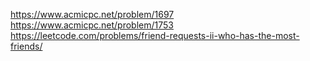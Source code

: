https://www.acmicpc.net/problem/1697  
https://www.acmicpc.net/problem/1753  
https://leetcode.com/problems/friend-requests-ii-who-has-the-most-friends/
